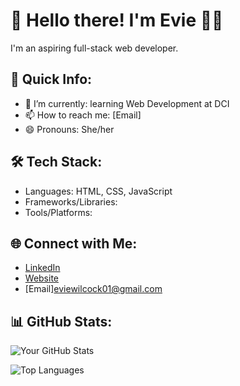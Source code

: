 # 👋 Hello there! I'm Evie 👩‍💻

I'm an aspiring full-stack web developer.

## 🚀 Quick Info:

- 🌱 I’m currently: learning Web Development at DCI
- 📫 How to reach me: [Email]
- 😄 Pronouns: She/her

## 🛠️ Tech Stack:

- Languages: HTML, CSS, JavaScript
- Frameworks/Libraries:
- Tools/Platforms:

## 🌐 Connect with Me:

- [LinkedIn](https://de.linkedin.com/in/evie-wilcock)
- [Website](https://eviesw.github.io/portfolio-website/)
- [Email]eviewilcock01@gmail.com

## 📊 GitHub Stats:

![Your GitHub Stats](https://github-readme-stats.vercel.app/api?username=eviesw&show_icons=true&theme=radical)

![Top Languages](https://github-readme-stats.vercel.app/api/top-langs/?username=eviesw&layout=compact&theme=radical)
